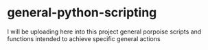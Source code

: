 # general-python-scripting

I will be uploading here into this project general porpoise scripts and functions intended to achieve specific general actions
